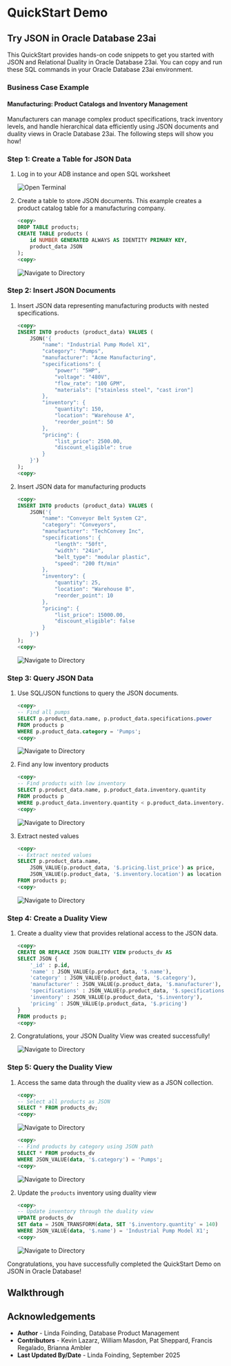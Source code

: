 # QuickStart Demo

## Try JSON in Oracle Database 23ai

This QuickStart provides hands-on code snippets to get you started with JSON and Relational Duality in Oracle Database 23ai. You can copy and run these SQL commands in your Oracle Database 23ai environment.

### Business Case Example

#### Manufacturing: Product Catalogs and Inventory Management

Manufacturers can manage complex product specifications, track inventory levels, and handle hierarchical data efficiently using JSON documents and duality views in Oracle Database 23ai. The following steps will show you how!

### Step 1: Create a Table for JSON Data

1. Log in to your ADB instance and open SQL worksheet

    ![Open Terminal](./images/json-initial.png " ")


2. Create a table to store JSON documents. This example creates a product catalog table for a manufacturing company.
    
    ```sql
    <copy>
    DROP TABLE products;
    CREATE TABLE products (
        id NUMBER GENERATED ALWAYS AS IDENTITY PRIMARY KEY,
        product_data JSON
    );
    <copy>
    ```

    ![Navigate to Directory](./images/json-create.png " ")


### Step 2: Insert JSON Documents

1. Insert JSON data representing manufacturing products with nested specifications.
    
    ```sql
    <copy>
    INSERT INTO products (product_data) VALUES (
        JSON('{
            "name": "Industrial Pump Model X1",
            "category": "Pumps",
            "manufacturer": "Acme Manufacturing",
            "specifications": {
                "power": "5HP",
                "voltage": "480V",
                "flow_rate": "100 GPM",
                "materials": ["stainless steel", "cast iron"]
            },
            "inventory": {
                "quantity": 150,
                "location": "Warehouse A",
                "reorder_point": 50
            },
            "pricing": {
                "list_price": 2500.00,
                "discount_eligible": true
            }
        }')
    );
    <copy>
    ```

2. Insert JSON data for manufacturing products
    
    ```sql
    <copy>
    INSERT INTO products (product_data) VALUES (
        JSON('{
            "name": "Conveyor Belt System C2",
            "category": "Conveyors",
            "manufacturer": "TechConvey Inc",
            "specifications": {
                "length": "50ft",
                "width": "24in",
                "belt_type": "modular plastic",
                "speed": "200 ft/min"
            },
            "inventory": {
                "quantity": 25,
                "location": "Warehouse B",
                "reorder_point": 10
            },
            "pricing": {
                "list_price": 15000.00,
                "discount_eligible": false
            }
        }')
    );
    <copy>
    ```
    ![Navigate to Directory](./images/json-run-insert1.png " ")

### Step 3: Query JSON Data

1. Use SQL/JSON functions to query the JSON documents.
    ```sql
    <copy>
    -- Find all pumps
    SELECT p.product_data.name, p.product_data.specifications.power
    FROM products p
    WHERE p.product_data.category = 'Pumps';
    <copy>
    ```
    ![Navigate to Directory](./images/json-select2.png " ")

2. Find any low inventory products
    ```sql
    <copy>
    -- Find products with low inventory
    SELECT p.product_data.name, p.product_data.inventory.quantity
    FROM products p
    WHERE p.product_data.inventory.quantity < p.product_data.inventory.reorder_point;
    <copy>
    ```
    ![Navigate to Directory](./images/json-insert-nodata.png " ")

3. Extract nested values 
    ```sql
    <copy>
    -- Extract nested values
    SELECT p.product_data.name,
        JSON_VALUE(p.product_data, '$.pricing.list_price') as price,
        JSON_VALUE(p.product_data, '$.inventory.location') as location
    FROM products p;
    <copy>
    ```
    ![Navigate to Directory](./images/json-select3.png " ")

### Step 4: Create a Duality View

1. Create a duality view that provides relational access to the JSON data.

    ```sql
    <copy>
    CREATE OR REPLACE JSON DUALITY VIEW products_dv AS
    SELECT JSON {
        '_id' : p.id,
        'name' : JSON_VALUE(p.product_data, '$.name'),
        'category' : JSON_VALUE(p.product_data, '$.category'),
        'manufacturer' : JSON_VALUE(p.product_data, '$.manufacturer'),
        'specifications' : JSON_VALUE(p.product_data, '$.specifications'),
        'inventory' : JSON_VALUE(p.product_data, '$.inventory'),
        'pricing' : JSON_VALUE(p.product_data, '$.pricing')
    }
    FROM products p;
    <copy>
    ```
2. Congratulations, your JSON Duality View was created successfully!
     
    ![Navigate to Directory](./images/json-create-dv.png " ")

### Step 5: Query the Duality View

1. Access the same data through the duality view as a JSON collection.

    ```sql
    <copy>
    -- Select all products as JSON
    SELECT * FROM products_dv;
    <copy>
    ```
    ![Navigate to Directory](./images/json-step51.png " ")

    ```sql
    <copy>
    -- Find products by category using JSON path
    SELECT * FROM products_dv
    WHERE JSON_VALUE(data, '$.category') = 'Pumps';
    <copy>
    ```
    ![Navigate to Directory](./images/json-step51.png " ")
    
2. Update the `products` inventory using duality view
    ```sql
    <copy>
    -- Update inventory through the duality view
    UPDATE products_dv
    SET data = JSON_TRANSFORM(data, SET '$.inventory.quantity' = 140)
    WHERE JSON_VALUE(data, '$.name') = 'Industrial Pump Model X1';
    <copy>
    ```
    ![Navigate to Directory](./images/json-final.png " ")

Congratulations, you have successfully completed the QuickStart Demo on JSON in Oracle Database!

## Walkthrough


## Acknowledgements
* **Author** - Linda Foinding, Database Product Management
* **Contributors** - Kevin Lazarz, William Masdon, Pat Sheppard, Francis Regalado, Brianna Ambler
* **Last Updated By/Date** - Linda Foinding, September 2025
